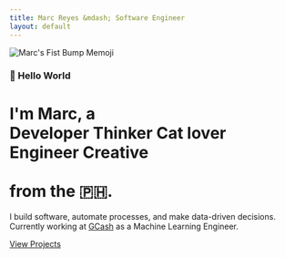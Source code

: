 ```yaml
---
title: Marc Reyes &mdash; Software Engineer
layout: default
---
```


<img class="profile-image big rounded" src="{{ 'images/marc-memoji.png' | absolute_url }}" alt="Marc's Fist Bump Memoji">

### 👋 Hello World

<h1>
    I'm Marc, a<br>
    <span id="typed"></span>
    <div id="typed-strings">
        <span>Developer</span>
        <span>Thinker</span>
        <span>Cat lover</span>
        <span>Engineer</span>
        <span>Creative</span>
    </div><br> from the 🇵🇭.

</h1>

I build software, automate processes, and make data-driven decisions. Currently working at <a class="link-1" href="https://gcash.com" target="_blank">GCash</a> as a Machine Learning Engineer.

<a class="button bold huge" href="https://marcrey.es/xyz">View Projects</a>
